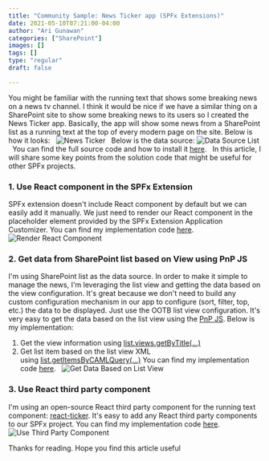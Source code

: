 ```yaml
---
title: "Community Sample: News Ticker app (SPFx Extensions)"
date: 2021-05-10T07:21:00-04:00
author: "Ari Gunawan"
categories: ["SharePoint"]
images: []
tags: []
type: "regular"
draft: false

---
```


You might be familiar with the running text that shows some breaking
news on a news tv channel. I think it would be nice if we have a similar
thing on a SharePoint site to show some breaking news to its users so I
created the News Ticker app. Basically, the app will show some news from
a SharePoint list as a running text at the top of every modern page on
the site. Below is how it looks:
 
![News Ticker](https://techcommunity.microsoft.com/t5/image/serverpage/image-id/279318iBD7C1FA76F09EB66/image-size/large?v=v2&px=999 "react-application-news-ticker.gif")
 
Below is the data source:
![Data Source List](https://techcommunity.microsoft.com/t5/image/serverpage/image-id/279441iE9881D8214AAA66A/image-size/large?v=v2&px=999 "2021-05-10 19_32_40-Window.png")
 
You can find the full source code and how to install
it [here](https://github.com/pnp/sp-dev-fx-extensions/tree/main/samples/react-application-news-ticker).
 
In this article, I will share some key points from the solution code
that might be useful for other SPFx projects.
 
### 1. Use React component in the SPFx Extension

SPFx extension doesn\'t include React component by default but we can
easily add it manually.
We just need to render our React component in the placeholder element
provided by the SPFx Extension Application Customizer.
You can find my implementation
code [here](https://github.com/pnp/sp-dev-fx-extensions/blob/635f2cc96302b193ed9fbcfbc8789ffcca229748/samples/react-application-news-ticker/src/extensions/newsTicker/NewsTickerApplicationCustomizer.ts#L87 "Github link").
 
![Render React Component](https://techcommunity.microsoft.com/t5/image/serverpage/image-id/279455iEFBFD8FE6D03A38E/image-size/large?v=v2&px=999 "1.png")
 
### 2. Get data from SharePoint list based on View using PnP JS

I\'m using SharePoint list as the data source.
In order to make it simple to manage the news, I\'m leveraging the list
view and getting the data based on the view configuration.
It\'s great because we don\'t need to build any custom configuration
mechanism in our app to configure (sort, filter, top, etc.) the data to
be displayed. Just use the OOTB list view configuration.
It\'s very easy to get the data based on the list view using the [PnP
JS](https://pnp.github.io/pnpjs/sp/). Below is my implementation:
1.  Get the view information
    using [list.views.getByTitle(\...)](https://pnp.github.io/pnpjs/sp/views/#get-views-in-a-list)
2.  Get list item based on the list view XML
    using [list.getItemsByCAMLQuery(\...)](https://pnp.github.io/pnpjs/sp/lists/#get-list-items-using-a-caml-query)
You can find my implementation
code [here](https://github.com/pnp/sp-dev-fx-extensions/blob/a2f8ca83d13978835c5a7468c68a2a460bf58a50/samples/react-application-news-ticker/src/extensions/newsTicker/service/SpService.ts#L10).
 
![Get Data Based on List
View](https://techcommunity.microsoft.com/t5/image/serverpage/image-id/279447i5718F46BA7B7857C/image-size/large?v=v2&px=999 "2021-05-10 19_56_48-Window.png")
 
### 3. Use React third party component 

I\'m using an open-source React third party component for the running
text component:
[react-ticker](https://github.com/AndreasFaust/react-ticker).
It\'s easy to add any React third party components to our SPFx project.
You can find my implementation code
[here](https://github.com/pnp/sp-dev-fx-extensions/blob/main/samples/react-application-news-ticker/src/extensions/newsTicker/components/NewsTicker.tsx).
 
![Use Third Party Component](https://techcommunity.microsoft.com/t5/image/serverpage/image-id/279450iACED2CE0142AC1FF/image-size/large?v=v2&px=999 "2021-05-10 20_28_27-Window.png")

Thanks for reading. Hope you find this article
useful
